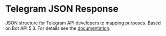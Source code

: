 # Telegram JSON Response

JSON structure for Telegram API developers to mapping purposes. Based on Bot API 5.3. For details see the [documentation](https://core.telegram.org/bots/api).
